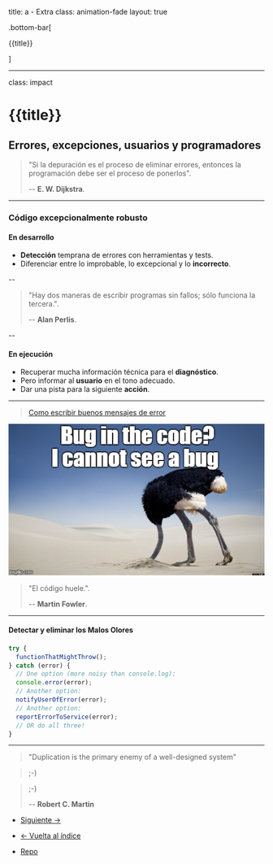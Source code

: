 title: a - Extra
class: animation-fade
layout: true

.bottom-bar[

{{title}}

]

---

class: impact

# {{title}}

## Errores, excepciones, usuarios y programadores

> "Si la depuración es el proceso de eliminar errores, entonces la programación debe ser el proceso de ponerlos".
>
> -- **E. W. Dijkstra**.

---

### Código excepcionalmente robusto

#### En desarrollo

- **Detección** temprana de errores con herramientas y tests.
- Diferenciar entre lo improbable, lo excepcional y lo **incorrecto**.

--

> "Hay dos maneras de escribir programas sin fallos; sólo funciona la tercera.".
>
> -- **Alan Perlis**.

--

#### En ejecución

- Recuperar mucha información técnica para el **diagnóstico**.
- Pero informar al **usuario** en el tono adecuado.
- Dar una pista para la siguiente **acción**.

---

> [Como escribir buenos mensajes de error](https://uxplanet.org/how-to-write-good-error-messages-858e4551cd4)

![No veo errores](./assets/no-bug.jpg)

> "El código huele.".
>
> -- **Martin Fowler**.

---

#### Detectar y eliminar los Malos Olores

```javascript
try {
  functionThatMightThrow();
} catch (error) {
  // One option (more noisy than console.log):
  console.error(error);
  // Another option:
  notifyUserOfError(error);
  // Another option:
  reportErrorToService(error);
  // OR do all three!
}
```

---

> "Duplication is the primary enemy of a well-designed system"

> ;-)

> ;-)
>
> -- **Robert C. Martin**

- [Siguiente ->](./b-biblio.html)

- [<- Vuelta al índice ](./)

- [Repo](https://github.com/AcademiaBinaria/CleanCode)
